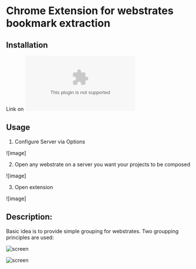 # Chrome Extension for webstrates bookmark extraction

## Installation
Link on ![zip archive](https://github.com/Stalkcomrade/webstrates-chrome-extension/blob/master/ext.zip)

## Usage
1) Configure Server via Options 

![image]

2) Open any webstrate on a server you want your projects to be composed

![image]

3) Open extension

![image]


## Description:   

Basic idea is to provide simple grouping for webstrates. Two groupping principles are used:

![screen]()

![screen]()
